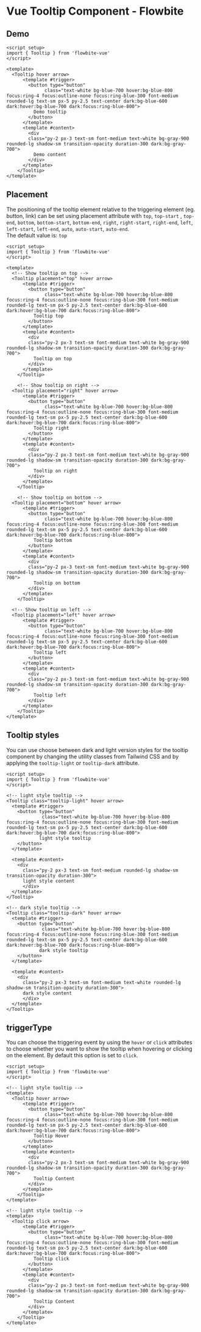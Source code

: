 <script setup>
import TooltipExample from './examples/TooltipExample.vue'
import TooltipStyleExample from './examples/TooltipStyleExample.vue'
import TooltipTriggerExample from './examples/TooltipTriggerExample.vue'
</script>
# Vue Tooltip Component - Flowbite

## Demo

<TooltipExample>
    <template #trigger-text>Demo Tooltip</template>
    <template #content-text>Demo Content</template>
</TooltipExample>

```vue
<script setup>
import { Tooltip } from 'flowbite-vue'
</script>

<template>
  <Tooltip hover arrow>
      <template #trigger>
        <button type="button"
              class="text-white bg-blue-700 hover:bg-blue-800 focus:ring-4 focus:outline-none focus:ring-blue-300 font-medium rounded-lg text-sm px-5 py-2.5 text-center dark:bg-blue-600 dark:hover:bg-blue-700 dark:focus:ring-blue-800">
          Demo tooltip
        </button>
      </template>
      <template #content>
        <div
        class="py-2 px-3 text-sm font-medium text-white bg-gray-900 rounded-lg shadow-sm transition-opacity duration-300 dark:bg-gray-700">
          Demo content
        </div>
      </template>
    </Tooltip>
</template>
```

## Placement

The positioning of the tooltip element relative to the triggering element (eg. button, link) can be set using placement attribute with `top`, `top-start` , `top-end`, `bottom`, `bottom-start`, `bottom-end`, `right`, `right-start`, `right-end`, `left`, `left-start`, `left-end`, `auto`, `auto-start`,  `auto-end`.  
The default value is: `top`

<div class="flex flex-wrap justify-center py-8 space-x-3">
  <TooltipExample placement="top">
    <template #trigger-text>Tooltip top</template>
    <template #content-text>Tooltip top</template>
  </TooltipExample> 

  <TooltipExample placement="right">
    <template #trigger-text>Tooltip right</template>
    <template #content-text>Tooltip on right</template>
  </TooltipExample> 

  <TooltipExample placement="bottom">
    <template #trigger-text>Tooltip bottom</template>
    <template #content-text>Tooltip on bottom</template>
  </TooltipExample> 

  <TooltipExample placement="left">
    <template #trigger-text>Tooltip left</template>
    <template #content-text>Tooltip on left</template>
  </TooltipExample> 
  
</div>

```vue
<script setup>
import { Tooltip } from 'flowbite-vue'
</script>

<template>
  <!-- Show tooltip on top -->
  <Tooltip placement="top" hover arrow>
      <template #trigger>
        <button type="button"
              class="text-white bg-blue-700 hover:bg-blue-800 focus:ring-4 focus:outline-none focus:ring-blue-300 font-medium rounded-lg text-sm px-5 py-2.5 text-center dark:bg-blue-600 dark:hover:bg-blue-700 dark:focus:ring-blue-800">
          Tooltip top
        </button>
      </template>
      <template #content>
        <div
        class="py-2 px-3 text-sm font-medium text-white bg-gray-900 rounded-lg shadow-sm transition-opacity duration-300 dark:bg-gray-700">
          Tooltip on top
        </div>
      </template>
    </Tooltip>

    <!-- Show tooltip on right -->
  <Tooltip placement="right" hover arrow>
      <template #trigger>
        <button type="button"
              class="text-white bg-blue-700 hover:bg-blue-800 focus:ring-4 focus:outline-none focus:ring-blue-300 font-medium rounded-lg text-sm px-5 py-2.5 text-center dark:bg-blue-600 dark:hover:bg-blue-700 dark:focus:ring-blue-800">
          Tooltip right
        </button>
      </template>
      <template #content>
        <div
        class="py-2 px-3 text-sm font-medium text-white bg-gray-900 rounded-lg shadow-sm transition-opacity duration-300 dark:bg-gray-700">
          Tooltip on right
        </div>
      </template>
    </Tooltip>

    <!-- Show tooltip on bottom -->
  <Tooltip placement="bottom" hover arrow>
      <template #trigger>
        <button type="button"
              class="text-white bg-blue-700 hover:bg-blue-800 focus:ring-4 focus:outline-none focus:ring-blue-300 font-medium rounded-lg text-sm px-5 py-2.5 text-center dark:bg-blue-600 dark:hover:bg-blue-700 dark:focus:ring-blue-800">
          Tooltip bottom
        </button>
      </template>
      <template #content>
        <div
        class="py-2 px-3 text-sm font-medium text-white bg-gray-900 rounded-lg shadow-sm transition-opacity duration-300 dark:bg-gray-700">
          Tooltip on bottom
        </div>
      </template>
    </Tooltip>

  <!-- Show tooltip on left -->
  <Tooltip placement="left" hover arrow>
      <template #trigger>
        <button type="button"
              class="text-white bg-blue-700 hover:bg-blue-800 focus:ring-4 focus:outline-none focus:ring-blue-300 font-medium rounded-lg text-sm px-5 py-2.5 text-center dark:bg-blue-600 dark:hover:bg-blue-700 dark:focus:ring-blue-800">
          Tooltip left
        </button>
      </template>
      <template #content>
        <div
        class="py-2 px-3 text-sm font-medium text-white bg-gray-900 rounded-lg shadow-sm transition-opacity duration-300 dark:bg-gray-700">
          Tooltip left
        </div>
      </template>
    </Tooltip>
</template>
```

## Tooltip styles

You can use choose between dark and light version styles for the tooltip component by changing the utility classes from Tailwind CSS and by applying the `tooltip-light` or `tooltip-dark` attribute.

<div class="flex flex-wrap justify-center py-8 space-x-3">
  <TooltipStyleExample placement="top" arrow-color="yellow" colorStyle="tooltip-light">
    <template #trigger-text>
        light style tooltip
    </template>
    <template #tooltip>
        <div
        class="py-2 px-3 text-sm font-medium rounded-lg shadow-sm transition-opacity duration-300">
            light style content
        </div>
    </template>
  </TooltipStyleExample> 

  <TooltipStyleExample placement="top" arrow-color="yellow" colorStyle="tooltip-dark">
    <template #trigger-text>
        dark style tooltip
    </template>
    <template #tooltip>
        <div
          class="py-2 px-3 text-sm font-medium text-white rounded-lg shadow-sm transition-opacity duration-300">
            dark style Tooltip
          </div>
    </template>
  </TooltipStyleExample> 
</div>

```vue
<script setup>
import { Tooltip } from 'flowbite-vue'
</script>

<!-- light style tooltip -->
<Tooltip class="tooltip-light" hover arrow>
  <template #trigger>
    <button type="button"
             class="text-white bg-blue-700 hover:bg-blue-800 focus:ring-4 focus:outline-none focus:ring-blue-300 font-medium rounded-lg text-sm px-5 py-2.5 text-center dark:bg-blue-600 dark:hover:bg-blue-700 dark:focus:ring-blue-800">
            light style tooltip
    </button>
  </template>

  <template #content>
    <div
      class="py-2 px-3 text-sm font-medium rounded-lg shadow-sm transition-opacity duration-300">
      light style content
      </div>
  </template>
</Tooltip>

<!-- dark style tooltip -->
<Tooltip class="tooltip-dark" hover arrow>
  <template #trigger>
    <button type="button"
             class="text-white bg-blue-700 hover:bg-blue-800 focus:ring-4 focus:outline-none focus:ring-blue-300 font-medium rounded-lg text-sm px-5 py-2.5 text-center dark:bg-blue-600 dark:hover:bg-blue-700 dark:focus:ring-blue-800">
            dark style tooltip
    </button>
  </template>

  <template #content>
    <div
      class="py-2 px-3 text-sm font-medium text-white rounded-lg shadow-sm transition-opacity duration-300">
      dark style content
      </div>
  </template>
</Tooltip>
```

## triggerType

You can choose the triggering event by using the `hover` or `click` attributes to choose whether you want to show the tooltip when hovering or clicking on the element. By default this option is set to `click`.

<div class="flex flex-wrap justify-center py-8 space-x-3">
  <TooltipExample>
      <template #trigger-text>Tooltip Hover</template>
      <template #content-text>Tooltip Content</template>
  </TooltipExample>

  <TooltipTriggerExample>
      <template #trigger-text>Tooltip click</template>
      <template #content-text>Tooltip Content</template>
  </TooltipTriggerExample>
</div>


```vue
<script setup>
import { Tooltip } from 'flowbite-vue'
</script>

<!-- light style tooltip -->
<template>
  <Tooltip hover arrow>
      <template #trigger>
        <button type="button"
              class="text-white bg-blue-700 hover:bg-blue-800 focus:ring-4 focus:outline-none focus:ring-blue-300 font-medium rounded-lg text-sm px-5 py-2.5 text-center dark:bg-blue-600 dark:hover:bg-blue-700 dark:focus:ring-blue-800">
          Tooltip Hover
        </button>
      </template>
      <template #content>
        <div
        class="py-2 px-3 text-sm font-medium text-white bg-gray-900 rounded-lg shadow-sm transition-opacity duration-300 dark:bg-gray-700">
          Tooltip Content
        </div>
      </template>
    </Tooltip>
</template>

<!-- light style tooltip -->
<template>
  <Tooltip click arrow>
      <template #trigger>
        <button type="button"
              class="text-white bg-blue-700 hover:bg-blue-800 focus:ring-4 focus:outline-none focus:ring-blue-300 font-medium rounded-lg text-sm px-5 py-2.5 text-center dark:bg-blue-600 dark:hover:bg-blue-700 dark:focus:ring-blue-800">
          Tooltip click
        </button>
      </template>
      <template #content>
        <div
        class="py-2 px-3 text-sm font-medium text-white bg-gray-900 rounded-lg shadow-sm transition-opacity duration-300 dark:bg-gray-700">
          Tooltip Content
        </div>
      </template>
    </Tooltip>
</template>
```
